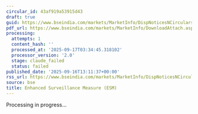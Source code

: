 ```yaml
---
circular_id: 43af919a53915d43
draft: true
guid: https://www.bseindia.com/markets/MarketInfo/DispNoticesNCirculars.aspx?Noticeid={3853A4D1-A5C4-4C88-BAAB-F4C4167885C7}&noticeno=20250916-68&dt=09/16/2025&icount=68&totcount=79&flag=0
pdf_url: https://www.bseindia.com/markets/MarketInfo/DownloadAttach.aspx?id=20250916-68&attachedId=da9b5eed-8c05-4da8-9cc2-3017008d2d15
processing:
  attempts: 1
  content_hash: ''
  processed_at: '2025-09-17T03:34:45.318102'
  processor_version: '2.0'
  stage: claude_failed
  status: failed
published_date: '2025-09-16T13:11:37+00:00'
rss_url: https://www.bseindia.com/markets/MarketInfo/DispNoticesNCirculars.aspx?Noticeid={3853A4D1-A5C4-4C88-BAAB-F4C4167885C7}&noticeno=20250916-68&dt=09/16/2025&icount=68&totcount=79&flag=0
source: bse
title: Enhanced Surveillance Measure (ESM)
---
```


Processing in progress...